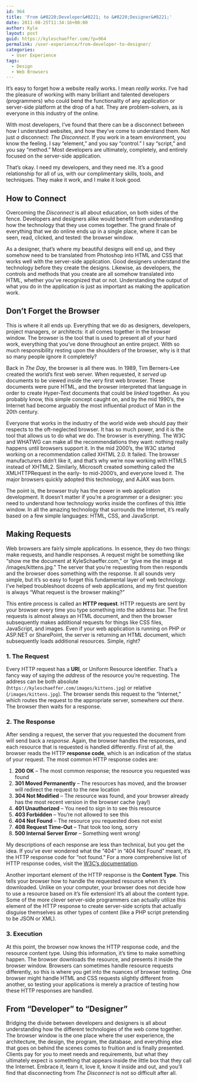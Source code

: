 ```yaml
---
id: 964
title: 'From &#8220;Developer&#8221; to &#8220;Designer&#8221;'
date: 2011-08-25T11:34:16+00:00
author: Kyle
layout: post
guid: https://kyleschaeffer.com/?p=964
permalink: /user-experience/from-developer-to-designer/
categories:
  - User Experience
tags:
  - Design
  - Web Browsers
---
```

It&#8217;s easy to forget how a website really works. I mean _really works_. I&#8217;ve had the pleasure of working with many brilliant and talented developers (programmers) who could bend the functionality of any application or server-side platform at the drop of a hat. They are problem-solvers, as is everyone in this industry of the online.<!--more-->

With most developers, I&#8217;ve found that there can be a disconnect between how I understand websites, and how they&#8217;ve come to understand them. Not just _a_ disconnect: _The Disconnect_. If you work in a team environment, you know the feeling. I say &#8220;element,&#8221; and you say &#8220;control.&#8221; I say &#8220;script,&#8221; and you say &#8220;method.&#8221; Most developers are ultimately, completely, and entirely focused on the server-side application.

That&#8217;s okay. I need my developers, and they need me. It&#8217;s a good relationship for all of us, with our complimentary skills, tools, and techniques. They make it work, and I make it look good.

## How to Connect

Overcoming the _Disconnect_ is all about education, on both sides of the fence. Developers and designers alike would benefit from understanding how the technology that they use comes together. The grand finale of everything that we do online ends up in a single place, where it can be seen, read, clicked, and tested: the browser window.

As a designer, that&#8217;s where my beautiful designs will end up, and they somehow need to be translated from Photoshop into HTML and CSS that works well with the server-side application. Good designers understand the technology before they create the designs. Likewise, as developers, the controls and methods that you create are all somehow translated into HTML, whether you&#8217;ve recognized that or not. Understanding the output of what you do in the application is just as important as making the application work.

## Don&#8217;t Forget the Browser

This is where it all ends up. Everything that we do as designers, developers, project managers, or architects: it all comes together in the browser window. The browser is the tool that is used to present all of your hard work, everything that you&#8217;ve done throughout an entire project. With so much responsibility resting upon the shoulders of the browser, why is it that so many people ignore it completely?

Back in _The Day_, the browser is all there was. In 1989, Tim Berners-Lee created the world&#8217;s first web server. When requested, it _served_ up documents to be viewed inside the very first web browser. These documents were pure HTML, and the browser interpreted that language in order to create Hyper-Text documents that could be _linked_ together. As you probably know, this simple concept caught on, and by the mid 1990&#8217;s, the Internet had become arguably the most influential product of Man in the 20th century.

Everyone that works in the industry of the world wide web should pay their respects to the oft-neglected browser. It has so much power, and it is the tool that allows us to do what we do. The browser is everything. The W3C and WHATWG can make all the recommendations they want: nothing really happens until browsers support it. In the mid 2000&#8217;s, the W3C started working on a recommendation called XHTML 2.0. It failed. The browser manufacturers didn&#8217;t like it, and that&#8217;s why we&#8217;re now working with HTML5 instead of XHTML2. Similarly, Microsoft created something called the XMLHTTPRequest in the early- to mid-2000&#8217;s, and everyone loved it. The major browsers quickly adopted this technology, and AJAX was born.

The point is, the browser truly has the power in web application development. It doesn&#8217;t matter if you&#8217;re a programmer or a designer: you need to understand how technology works inside the confines of this little window. In all the amazing technology that surrounds the Internet, it&#8217;s really based on a few simple languages: HTML, CSS, and JavaScript.

## Making Requests

Web browsers are fairly simple applications. In essence, they do two things: make requests, and handle responses. A request might be something like &#8220;show me the document at KyleSchaeffer.com,&#8221; or &#8220;give me the image at /images/kittens.jpg.&#8221; The server that you&#8217;re requesting from then responds and the browser does something with the response. It all sounds very simple, but it&#8217;s so easy to forget this fundamental layer of web technology. I&#8217;ve helped troubleshoot dozens of web applications, and my first question is always &#8220;What request is the browser making?&#8221;

This entire process is called an **HTTP request**. HTTP requests are sent by your browser every time you type something into the address bar. The first requests is almost always an HTML document, and then the browser subsequently makes additional requests for things like CSS files, JavaScript, and images. Even if your web application is running on PHP or ASP.NET or SharePoint, the server is returning an HTML document, which subsequently loads additional resources. Simple, right?

### 1. The Request

Every HTTP request has a **URI**, or Uniform Resource Identifier. That&#8217;s a fancy way of saying the _address_ of the resource you&#8217;re requesting. The address can be both absolute (`https://kyleschaeffer.com/images/kittens.jpg`) or relative (`/images/kittens.jpg`). The browser sends this request to the &#8220;Internet,&#8221; which routes the request to the appropriate server, somewhere _out there_. The browser then waits for a response.

### 2. The Response

After sending a request, the server that you requested the document from will send back a _response_. Again, the browser handles the responses, and each resource that is requested is handled differently. First of all, the browser reads the HTTP **response code**, which is an indication of the status of your request. The most common HTTP response codes are:

  1. **200 OK** &#8211; The most common response; the resource you requested was found
  2. **301 Moved Permanently** &#8211; The resources has moved, and the browser will redirect the request to the new location
  3. **304 Not Modified** &#8211; The resource was found, and your browser already has the most recent version in the browser cache (yay!)
  4. **401 Unauthorized** &#8211; You need to sign in to see this resource
  5. **403 Forbidden** &#8211; You&#8217;re not allowed to see this
  6. **404 Not Found** &#8211; The resource you requested does not exist
  7. **408 Request Time-Out** &#8211; That took too long, sorry
  8. **500 Internal Server Error** &#8211; Something went wrong!

My descriptions of each response are less than technical, but you get the idea. If you&#8217;ve ever wondered what the &#8220;404&#8221; in &#8220;404 Not Found&#8221; meant, it&#8217;s the HTTP response code for &#8220;not found.&#8221; For a more comprehensive list of HTTP response codes, visit the [W3C&#8217;s documentation](http://www.w3.org/Protocols/rfc2616/rfc2616-sec6.html).

Another important element of the HTTP response is the **Content Type**. This tells your browser how to handle the requested resource when it&#8217;s downloaded. Unlike on your computer, your browser does not decide how to use a resource based on it&#8217;s file extension! It&#8217;s all about the content type. Some of the more clever server-side programmers can actually utilize this element of the HTTP response to create server-side scripts that actually disguise themselves as other types of content (like a PHP script pretending to be JSON or XML).

### 3. Execution

At this point, the browser now knows the HTTP response code, and the resource content type. Using this information, it&#8217;s time to make something happen. The browser downloads the resource, and presents it inside the browser window. Browsers can sometimes handle resource requests differently, so this is where you get into the nuances of browser testing. One browser might handle HTML and CSS requests slightly different from another, so testing your applications is merely a practice of testing how these HTTP responses are handled.

## From &#8220;Developer&#8221; to &#8220;Designer&#8221;

Bridging the divide between developers and designers is all about understanding how the different technologies of the web come together. The browser window is the one place where the user experience, the architecture, the design, the program, the database, and everything else that goes on behind the scenes comes to fruition and is finally presented. Clients pay for you to meet needs and requirements, but what they ultimately expect is something that appears inside the little box that they call the Internet. Embrace it, learn it, love it, know it inside and out, and you&#8217;ll find that disconnecting from _The Disconnect_ is not so difficult after all.